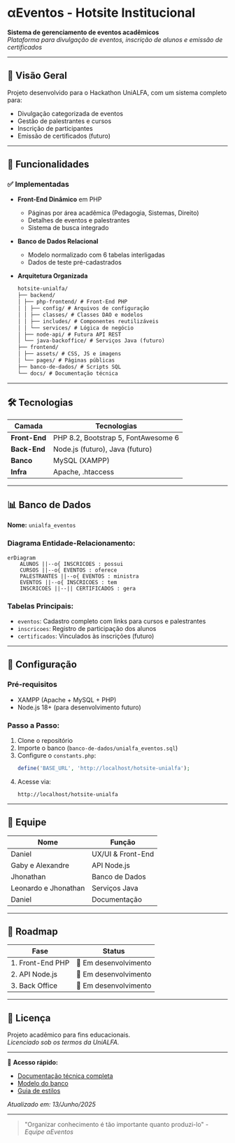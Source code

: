 # αEventos - Hotsite Institucional

**Sistema de gerenciamento de eventos acadêmicos**  
_Plataforma para divulgação de eventos, inscrição de alunos e emissão de certificados_

---

## 🌟 Visão Geral

Projeto desenvolvido para o Hackathon UniALFA, com um sistema completo para:

- Divulgação categorizada de eventos
- Gestão de palestrantes e cursos
- Inscrição de participantes
- Emissão de certificados (futuro)

---

## 🚀 Funcionalidades

### ✅ Implementadas

- **Front-End Dinâmico** em PHP

  - Páginas por área acadêmica (Pedagogia, Sistemas, Direito)
  - Detalhes de eventos e palestrantes
  - Sistema de busca integrado

- **Banco de Dados Relacional**

  - Modelo normalizado com 6 tabelas interligadas
  - Dados de teste pré-cadastrados

- **Arquitetura Organizada**
  ```markdown
  hotsite-unialfa/
  ├── backend/
  │ ├── php-frontend/ # Front-End PHP
  │ │ ├── config/ # Arquivos de configuração
  │ │ ├── classes/ # Classes DAO e modelos
  │ │ ├── includes/ # Componentes reutilizáveis
  │ │ └── services/ # Lógica de negócio
  │ ├── node-api/ # Futura API REST
  │ └── java-backoffice/ # Serviços Java (futuro)
  ├── frontend/
  │ ├── assets/ # CSS, JS e imagens
  │ └── pages/ # Páginas públicas
  ├── banco-de-dados/ # Scripts SQL
  └── docs/ # Documentação técnica
  ```

---

## 🛠 Tecnologias

| Camada        | Tecnologias                         |
| ------------- | ----------------------------------- |
| **Front-End** | PHP 8.2, Bootstrap 5, FontAwesome 6 |
| **Back-End**  | Node.js (futuro), Java (futuro)     |
| **Banco**     | MySQL (XAMPP)                       |
| **Infra**     | Apache, .htaccess                   |

---

## 📊 Banco de Dados

**Nome:** `unialfa_eventos`

### Diagrama Entidade-Relacionamento:

```mermaid
erDiagram
    ALUNOS ||--o{ INSCRICOES : possui
    CURSOS ||--o{ EVENTOS : oferece
    PALESTRANTES ||--o{ EVENTOS : ministra
    EVENTOS ||--o{ INSCRICOES : tem
    INSCRICOES ||--|| CERTIFICADOS : gera
```

### Tabelas Principais:

- `eventos`: Cadastro completo com links para cursos e palestrantes
- `inscricoes`: Registro de participação dos alunos
- `certificados`: Vinculados às inscrições (futuro)

---

## 🔧 Configuração

### Pré-requisitos

- XAMPP (Apache + MySQL + PHP)
- Node.js 18+ (para desenvolvimento futuro)

### Passo a Passo:

1. Clone o repositório
2. Importe o banco (`banco-de-dados/unialfa_eventos.sql`)
3. Configure o `constants.php`:
   ```php
   define('BASE_URL', 'http://localhost/hotsite-unialfa');
   ```
4. Acesse via:
   ```
   http://localhost/hotsite-unialfa
   ```

---

## 🧩 Equipe

| Nome                 | Função            |
| -------------------- | ----------------- |
| Daniel               | UX/UI & Front-End |
| Gaby e Alexandre     | API Node.js       |
| Jhonathan            | Banco de Dados    |
| Leonardo e Jhonathan | Serviços Java     |
| Daniel               | Documentação      |

---

## 📅 Roadmap

| Fase             | Status                |
| ---------------- | --------------------- |
| 1. Front-End PHP | 🚧 Em desenvolvimento |
| 2. API Node.js   | 🚧 Em desenvolvimento |
| 3. Back Office   | 🚧 Em desenvolvimento |

---

## 📜 Licença

Projeto acadêmico para fins educacionais.  
_Licenciado sob os termos da UniALFA._

---

🔗 **Acesso rápido:**

- [Documentação técnica completa](/docs/)
- [Modelo do banco](/banco-de-dados/ER_Diagrama.pdf)
- [Guia de estilos](/frontend/assets/css/STYLE_GUIDE.md)

_Atualizado em: 13/Junho/2025_

---

> "Organizar conhecimento é tão importante quanto produzi-lo" - _Equipe αEventos_
